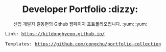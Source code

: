 <p align="center">
  <h1 align="center">Developer Portfolio :dizzy:</h1>
</p>
<p align="center">
  신입 개발자 길동현의 Github 웹페이지 포트폴리오입니다. :yum: :yum:<br/>
</p> 
<pre>
  Link: <a href="https://kildonghyeon.github.io/">https://kildonghyeon.github.io/</a><br/>
  Templates: <a href="https://github.com/congchu/portfolio-collection.git">https://github.com/congchu/portfolio-collection.git</a><br/>
</pre>
